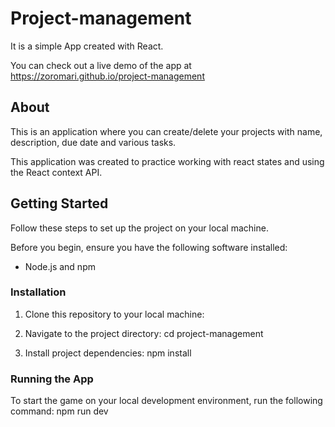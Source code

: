 # Project-management

It is a simple App created with React.

You can check out a live demo of the app at https://zoromari.github.io/project-management

## About

This is an application where you can create/delete your projects with name, description, due date and various tasks.

This application was created to practice working with react states and using the React context API.

## Getting Started

Follow these steps to set up the project on your local machine.

Before you begin, ensure you have the following software installed:

- Node.js and npm

### Installation

1. Clone this repository to your local machine:

2. Navigate to the project directory:
cd project-management

3. Install project dependencies:
npm install

### Running the App

To start the game on your local development environment, run the following command:
npm run dev